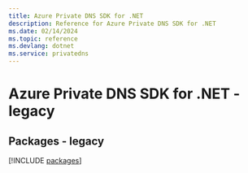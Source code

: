 ```yaml
---
title: Azure Private DNS SDK for .NET
description: Reference for Azure Private DNS SDK for .NET
ms.date: 02/14/2024
ms.topic: reference
ms.devlang: dotnet
ms.service: privatedns
---
```

# Azure Private DNS SDK for .NET - legacy
## Packages - legacy
[!INCLUDE [packages](private-dns-index.md)]